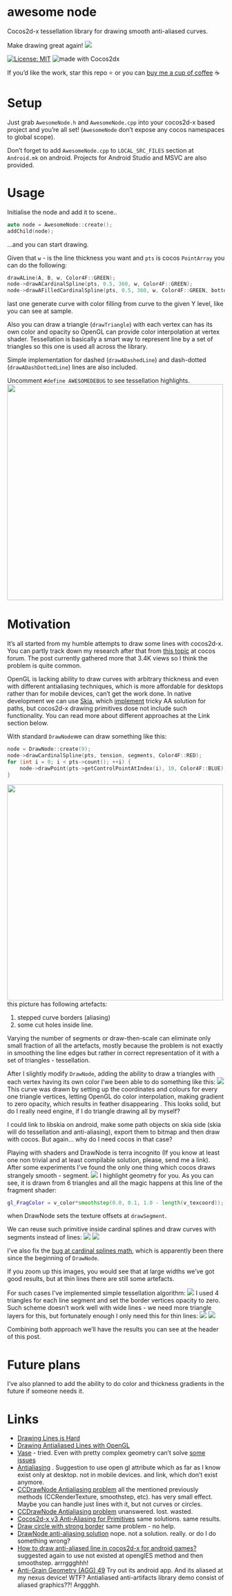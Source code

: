 # awesome node
Cocos2d-x tessellation library for drawing smooth anti-aliased curves.

Make drawing great again!
![](awesome%20node/2019-03-21%2004.50.23.jpg)

[![License: MIT](https://img.shields.io/badge/License-MIT-yellow.svg)](https://opensource.org/licenses/MIT)
<img src="https://img.shields.io/badge/made%20with-cocos2dx-blue.svg" alt="made with Cocos2dx">

If you’d like the work, star this repo ⭐️ or you can [buy me a cup of coffee](http://ko-fi.com/intmainreturn00) ☕️

# Setup
Just grab `AwesomeNode.h` and `AwesomeNode.cpp` into your cocos2d-x based project and you’re all set! (`AwesomeNode` don’t expose any cocos namespaces to global scope).

Don’t forget to add `AwesomeNode.cpp` to `LOCAL_SRC_FILES` section
at `Android.mk` on android. Projects for Android Studio and MSVC are also provided.

# Usage
Initialise the node and add it to scene..
```cpp
auto node = AwesomeNode::create();
addChild(node);
```
…and you can start drawing.

Given that `w` - is the line thickness you want and `pts` is cocos `PointArray` you can do the following:

```cpp
drawALine(A, B, w, Color4F::GREEN);
node->drawACardinalSpline(pts, 0.5, 360, w, Color4F::GREEN);
node->drawAFilledCardinalSpline(pts, 0.5, 360, w, Color4F::GREEN, bottom, Color4F::RED);
```

last one generate curve with color filling from curve to the given Y level, like you can see at sample. 

Also you can draw a triangle (`drawTriangle`) with each vertex can has its own color and opacity so OpenGL can provide color interpolation at vertex shader. Tessellation is basically a smart way to represent line by a set of triangles so this one is used all across the library. 

Simple implementation for dashed (`drawADashedLine`) and dash-dotted (`drawADashDottedLine`) lines are also included.

Uncomment `#define AWESOMEDEBUG` to see tessellation highlights. 
<img src="awesome%20node/1AD38AD9-90C0-4973-B5A2-8DD9F018231A.png" width="500">

# Motivation
It’s all started from my humble attempts to draw some lines with cocos2d-x. 
You can partly track down my research after that from [this topic](https://discuss.cocos2d-x.org/t/final-topic-about-anti-aliasing-disease/37666) at cocos forum. The post currently gathered more that 3.4K views so I think the problem is quite common. 

OpenGL is lacking ability to draw curves with arbitrary thickness and even with different antialiasing techniques, which is more affordable for desktops rather than for mobile devices, can’t get the work done. In native development we can use [Skia](https://skia.org/), which [implement](https://github.com/google/skia/blob/master/src/core/SkScan_AAAPath.cpp) tricky AA solution for paths, but cocos2d-x drawing primitives dose not include such functionality. You can read more about different approaches at the Link section below.

With standard `DrawNode`we can draw something like this:
```cpp
node = DrawNode::create(9);
node->drawCardinalSpline(pts, tension, segments, Color4F::RED);
for (int i = 0; i < pts->count(); ++i) {
    node->drawPoint(pts->getControlPointAtIndex(i), 10, Color4F::BLUE);
}
```

<img src="awesome%20node/5BC656C4-EB97-4B0D-8B8C-4D442102EBF1.png" width="500">
this picture has following artefacts:

1. stepped curve borders (aliasing)
2. some cut holes inside line.

Varying the number of segments or draw-then-scale can eliminate only small fraction of all the artefacts, mostly because the problem is not exactly in smoothing the line edges but rather in correct representation of it with a set of triangles - tessellation. 

After I slightly modify `DrawNode`, adding the ability to draw a triangles with each vertex having its own color I’we been able to do something like this:
![](awesome%20node/A0C97041-7160-4469-AC47-7CB17C01E7F9.png)
This curve was drawn by setting up the coordinates and colours for every one triangle vertices, letting OpenGL do color interpolation, making gradient to zero opacity, which results in feather disappearing . This looks solid, but do I really need engine, if I do triangle drawing all by myself?

I could link to libskia on android, make some path objects on skia side (skia will do tessellation and anti-aliasing), export them to bitmap and then draw with cocos. But again… why do I need cocos in that case?

Playing with shaders and DrawNode is terra incognito (If you know at least one non trivial and at least compilable solution, please, send me a link). After some experiments I’ve found the only one thing which cocos draws strangely smooth - segment. 
![](awesome%20node/A066FE00-DEC3-492A-8810-388AB795CF06.png)
I highlight geometry for you. As you can see, it is drawn from 6 triangles and all the magic happens at this line of the fragment shader:
```GLSL
gl_FragColor = v_color*smoothstep(0.0, 0.1, 1.0 - length(v_texcoord));
```
when DrawNode sets the texture offsets at `drawSegment`.

We can reuse such primitive inside cardinal splines and draw curves with segments instead of lines:
![](awesome%20node/A7B94B8C-0299-4BC7-8B0C-120650A875E7.png)
![](awesome%20node/2509EAD6-D234-4231-8053-B9DE00928E53.png)

I’ve also fix the [bug at cardinal splines math](https://discuss.cocos2d-x.org/t/catmull-rom-cardinal-spline-interpolation-problem/4586), which is apparently been there since the beginning of `DrawNode`.

If you zoom up this images, you would see that at large widths we’ve got good results, but at thin lines there are still some artefacts. 

For such cases I’ve implemented simple tessellation algorithm:
![](awesome%20node/DCC201A2-AA36-48FC-BE6E-A58B22410711.png)
I used 4 triangles for each line segment and set the border vertices opacity to zero. Such scheme doesn’t work well with wide lines - we need more triangle layers for this, but fortunately enough I only need this for thin lines:
![](awesome%20node/D25A1099-15BC-46EE-AA68-BB4DBBF7675C.png)
![](awesome%20node/BEB6F690-4575-45F0-AD8D-AADAFD16ADB0.png)

Combining both approach we’ll have the results you can see at the header of this post. 

# Future plans
I’ve also planned to add the ability to do color and thickness gradients in the future if someone needs it.

# Links
* [Drawing Lines is Hard](https://mattdesl.svbtle.com/drawing-lines-is-hard)
* [Drawing Antialiased Lines with OpenGL](https://blog.mapbox.com/drawing-antialiased-lines-with-opengl-8766f34192dc)
* [Vase](http://tyt2y3.github.io/vaser-web/) - tried. Even with pretty complex geometry can’t solve [some issues](https://discuss.cocos2d-x.org/uploads/default/original/3X/6/9/693b2c2f5d6282618d53e7a6900a2fb68c463089.png)
* [Antialiasing](http://discuss.cocos2d-x.org/t/antialiasing/1360/3) . Suggestion to use open gl attribute which as far as I know exist only at desktop. not in mobile devices. and link, which don’t exist anymore.
* [CCDrawNode Antialiasing problem](http://discuss.cocos2d-x.org/t/ccdrawnode-antialiasing-problem/7916/3)  all the mentioned previously methods (CCRenderTexture, smoothstep, etc). has very small effect. Maybe you can handle just lines with it, but not curves or circles.
* [CCDrawNode Antialiasing problem](http://discuss.cocos2d-x.org/t/ccdrawnode-antialiasing-problem/13970)  unanswered. lost. wasted.
* [Cocos2d-x v3 Anti-Aliasing for Primitives](http://discuss.cocos2d-x.org/t/cocos2d-x-v3-anti-aliasing-for-primitives/20548)  same solutions. same results.
* [Draw circle with strong border](http://discuss.cocos2d-x.org/t/draw-circle-with-strong-border/14827)  same problem - no help.
* [DrawNode anti-aliasing solution](http://discuss.cocos2d-x.org/t/drawnode-anti-aliasing-solution/20651)  nope. not a solution. really. or do I do something wrong?
* [How to draw anti-aliased line in cocos2d-x for android games?](http://discuss.cocos2d-x.org/t/how-to-draw-anti-aliased-line-in-cocos2d-x-for-android-games/12872)  suggested again to use not existed at openglES method and then smoothstep. arrrggghhh!
*  [Anti-Grain Geometry (AGG) 49](http://www.antigrain.com/doc/introduction/introduction.agdoc.html#toc0002) Try out its android app. And its aliased at my nexus device! WTF? Antialiased anti-artifacts library demo consist of aliased graphics??! Arggghh.
